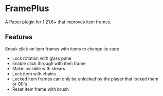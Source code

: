 # FramePlus
A Paper plugin for 1.21.6+ that improves item frames.

## Features
Sneak click on item frames with items to change its state
 - Lock rotation with glass pane
 - Enable click through with item frame
 - Make invisible with shears
 - Lock item with chains
 - Locked item frames can only be unlocked by the player that locked them or OP's
 - Reset item frame with brush